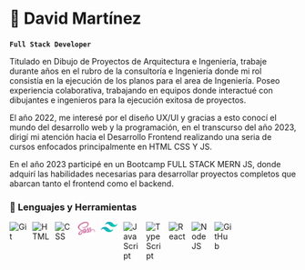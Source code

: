 # 👋 David Martínez

**`Full Stack Developer`**

Titulado en Dibujo de Proyectos de Arquitectura e Ingeniería, trabaje durante años en el rubro de la consultoría e Ingeniería donde mi rol consistía en la ejecución de los planos para el area de Ingeniería. Poseo experiencia colaborativa, trabajando en equipos donde interactué con dibujantes e ingenieros para la ejecución exitosa de proyectos.

El año 2022, me interesé por el diseño UX/UI y gracias a esto conocí el mundo del desarrollo web y la programación, en el transcurso del año 2023, dirigí mi atención hacia el Desarrollo Frontend realizando una seria de cursos enfocados principalmente en HTML CSS Y JS.

En el año 2023 participé en un Bootcamp FULL STACK MERN JS, donde adquirí las habilidades necesarias para desarrollar proyectos completos que abarcan tanto el frontend como el backend.


### 🧰 Lenguajes y Herramientas

<img align="left" alt="Git" width="30px" style="padding-right:10px;" src="https://cdn.jsdelivr.net/gh/devicons/devicon/icons/git/git-original.svg" />
<img align="left" alt="HTML" width="30px" style="padding-right:10px;" src="https://cdn.jsdelivr.net/gh/devicons/devicon/icons/html5/html5-plain.svg" />
<img align="left" alt="CSS" width="30px" style="padding-right:10px;" src="https://cdn.jsdelivr.net/gh/devicons/devicon/icons/css3/css3-plain.svg" />
<img align="left" alt="sass" width="30px" style="padding-right:10px;" src="src/sass.svg" />
<img align="left" alt="tailwindcss" width="30px" style="padding-right:10px;" src="src/tailwindcss.svg" />
<img align="left" alt="JavaScript" width="30px" style="padding-right:10px;" src="https://cdn.jsdelivr.net/gh/devicons/devicon/icons/javascript/javascript-plain.svg" />
<img align="left" alt="TypeScript" width="30px" style="padding-right:10px;" src="https://cdn.jsdelivr.net/gh/devicons/devicon/icons/typescript/typescript-plain.svg" />
<img align="left" alt="React" width="30px" style="padding-right:10px;" src="https://cdn.jsdelivr.net/gh/devicons/devicon/icons/react/react-original.svg" />
<img align="left" alt="NodeJS" width="30px" style="padding-right:10px;" src="https://cdn.jsdelivr.net/gh/devicons/devicon/icons/nodejs/nodejs-original.svg" />
<img align="left" alt="GitHub" width="30px" style="padding-right:10px;" src="https://cdn.jsdelivr.net/gh/devicons/devicon/icons/github/github-original.svg" />
<br />

#


